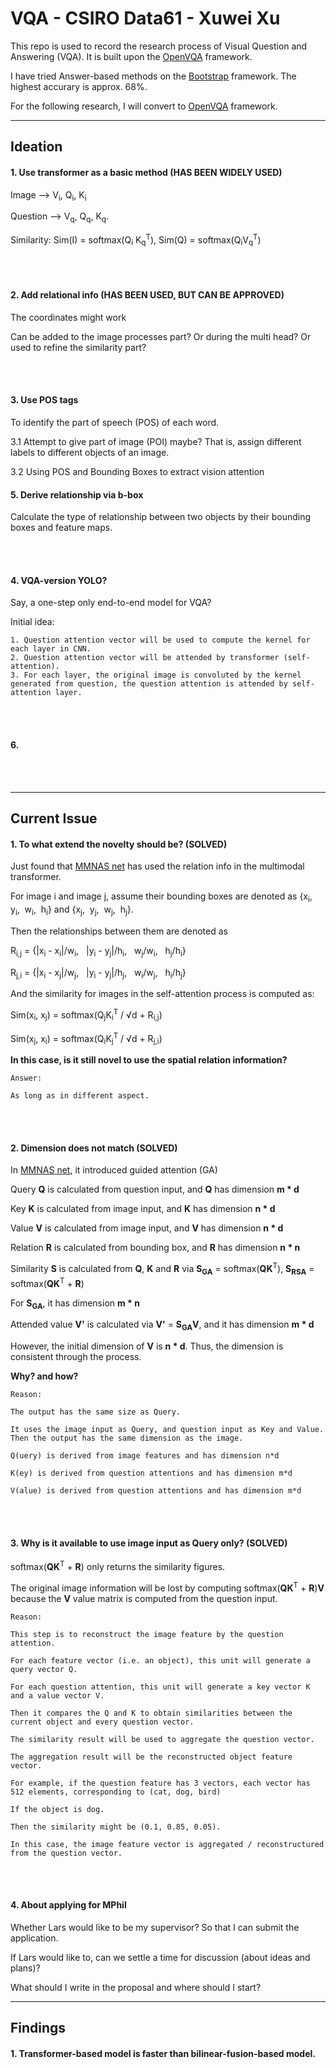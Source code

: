 # VQA - CSIRO Data61 - Xuwei Xu

This repo is used to record the research process of Visual Question and Answering (VQA). It is built upon the [OpenVQA](https://github.com/MILVLG/openvqa) framework.

I have tried Answer-based methods on the [Bootstrap](https://github.com/Cadene/bootstrap.pytorch) framework. The highest accurary is approx. 68%.

For the following research, I will convert to [OpenVQA](https://github.com/MILVLG/openvqa) framework.

---

## Ideation

#### 1. Use transformer as a basic method (HAS BEEN WIDELY USED)
  
Image --> V<sub>i</sub>, Q<sub>i</sub>, K<sub>i</sub>

Question --> V<sub>q</sub>, Q<sub>q</sub>, K<sub>q</sub>. 
    
Similarity: Sim(I) = softmax(Q<sub>i</sub> K<sub>q</sub><sup>T</sup>), Sim(Q) = softmax(Q<sub>i</sub>V<sub>q</sub><sup>T</sup>)

<br>
<br>

#### 2. Add relational info (HAS BEEN USED, BUT CAN BE APPROVED)

The coordinates might work

Can be added to the image processes part? Or during the multi head? Or used to refine the similarity part?

<br>
<br>

#### 3. Use POS tags

To identify the part of speech (POS) of each word. 

3.1 Attempt to give part of image (POI) maybe? That is, assign different labels to different objects of an image.

3.2 Using POS and Bounding Boxes to extract vision attention

#### 5. Derive relationship via b-box

Calculate the type of relationship between two objects by their bounding boxes and feature maps.

<br>
<br>

#### 4. VQA-version YOLO?

Say, a one-step only end-to-end model for VQA?

Initial idea: 
  
    1. Question attention vector will be used to compute the kernel for each layer in CNN.
    2. Question attention vector will be attended by transformer (self-attention).
    3. For each layer, the original image is convoluted by the kernel generated from question, the question attention is attended by self-attention layer.
    
<br>
<br>

#### 6. 

<br>
<br>

---

## Current Issue

#### 1. To what extend the novelty should be? (SOLVED)

Just found that [MMNAS net](https://arxiv.org/pdf/2004.12070.pdf) has used the relation info in the multimodal transformer.
    
For image i and image j, assume their bounding boxes are denoted as {x<sub>i</sub>,&nbsp; y<sub>i</sub>,&nbsp; w<sub>i</sub>,&nbsp; h<sub>i</sub>} and {x<sub>j</sub>,&nbsp; y<sub>j</sub>,&nbsp; w<sub>j</sub>,&nbsp; h<sub>j</sub>}.

Then the relationships between them are denoted as

R<sub>i,j</sub> = {|x<sub>i</sub> - x<sub>i</sub>|/w<sub>i</sub>,&nbsp;&nbsp;  |y<sub>i</sub> - y<sub>j</sub>|/h<sub>i</sub>,&nbsp;&nbsp;  w<sub>j</sub>/w<sub>i</sub>,&nbsp;&nbsp; h<sub>j</sub>/h<sub>i</sub>}

R<sub>j,i</sub> = {|x<sub>i</sub> - x<sub>j</sub>|/w<sub>j</sub>,&nbsp;&nbsp;  |y<sub>i</sub> - y<sub>j</sub>|/h<sub>j</sub>,&nbsp;&nbsp;  w<sub>i</sub>/w<sub>j</sub>,&nbsp;&nbsp; h<sub>i</sub>/h<sub>j</sub>}

And the similarity for images in the self-attention process is computed as:

Sim(x<sub>i</sub>, x<sub>j</sub>) = softmax(Q<sub>j</sub>K<sub>i</sub><sup>T</sup> / <span>&#8730;</span>d + R<sub>i,j</sub>)

Sim(x<sub>j</sub>, x<sub>i</sub>) = softmax(Q<sub>i</sub>K<sub>j</sub><sup>T</sup> / <span>&#8730;</span>d + R<sub>j,i</sub>)

**In this case, is it still novel to use the spatial relation information?**

```
Answer:

As long as in different aspect. 
```

<br>
<br>


#### 2. Dimension does not match (SOLVED)

In [MMNAS net](https://arxiv.org/pdf/2004.12070.pdf), it introduced guided attention (GA)

Query **Q** is calculated from question input, and **Q** has dimension **m * d**

Key **K** is calculated from image input, and **K** has dimension **n * d**

Value **V** is calculated from image input, and **V** has dimension **n * d**

Relation **R** is calculated from bounding box, and **R** has dimension **n * n**

Similarity **S** is calculated from **Q**, **K** and **R** via **S<sub>GA</sub>** = softmax(**QK**<sup>T</sup>), **S<sub>RSA</sub>** = softmax(**QK**<sup>T</sup> + **R**)

For **S<sub>GA</sub>**, it has dimension **m * n**

Attended value **V'** is calculated via **V'** = **S<sub>GA</sub>V**, and it has dimension **m * d**
 
However, the initial dimension of **V** is **n * d**. Thus, the dimension is consistent through the process.
 
**Why? and how?**

```
Reason:

The output has the same size as Query.

It uses the image input as Query, and question input as Key and Value. Then the output has the same dimension as the image.

Q(uery) is derived from image features and has dimension n*d

K(ey) is derived from question attentions and has dimension m*d

V(alue) is derived from question attentions and has dimension m*d
```

<br>
<br>

#### 3. Why is it available to use image input as Query only? (SOLVED)

softmax(**QK**<sup>T</sup> + **R**) only returns the similarity figures.

The original image information will be lost by computing softmax(**QK**<sup>T</sup> + **R**)**V** because the **V** value matrix is computed from the question input.

```
Reason:

This step is to reconstruct the image feature by the question attention.

For each feature vector (i.e. an object), this unit will generate a query vector Q.

For each question attention, this unit will generate a key vector K and a value vector V.

Then it compares the Q and K to obtain similarities between the current object and every question vector.

The similarity result will be used to aggregate the question vector.

The aggregation result will be the reconstructed object feature vector.

For example, if the question feature has 3 vectors, each vector has 512 elements, corresponding to (cat, dog, bird)

If the object is dog.

Then the similarity might be (0.1, 0.85, 0.05).

In this case, the image feature vector is aggregated / reconstructured from the question vector.

```
<br>
<br>

#### 4. About applying for MPhil

Whether Lars would like to be my supervisor? So that I can submit the application.

If Lars would like to, can we settle a time for discussion (about ideas and plans)?

What should I write in the proposal and where should I start?

---

## Findings

#### 1. Transformer-based model is faster than bilinear-fusion-based model.
